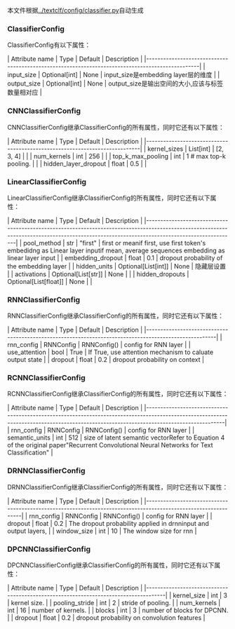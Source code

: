 本文件根据[../textclf/config/classifier.py](../textclf/config/classifier.py)自动生成

### ClassifierConfig



ClassifierConfig有以下属性：

 | Attribute name   | Type          | Default   | Description                                      |
|-------------------------------------------------------------------------------------------------|
| input_size       | Optional[int] | None      | input_size是embedding layer层的维度              |
| output_size      | Optional[int] | None      | output_size是输出空间的大小,应该与标签数量相对应 |



### CNNClassifierConfig



CNNClassifierConfig继承ClassifierConfig的所有属性，同时它还有以下属性：

 | Attribute name       | Type      | Default                 | Description   |
|----------------------------------------------------------------------------|
| kernel_sizes         | List[int] | [2, 3, 4]               |               |
| num_kernels          | int       | 256                     |               |
| top_k_max_pooling    | int       | 1  # max top-k pooling. |               |
| hidden_layer_dropout | float     | 0.5                     |               |



### LinearClassifierConfig



LinearClassifierConfig继承ClassifierConfig的所有属性，同时它还有以下属性：

 | Attribute name    | Type                  | Default   | Description                                                                                                                        |
|--------------------------------------------------------------------------------------------------------------------------------------------------------------------------------------------|
| pool_method       | str                   | "first"   | first or meanif first, use first token's embedidng as Linear layer inputif mean, average sequences embedding as linear layer input |
| embedding_dropout | float                 | 0.1       | dropout probability of the embedding layer                                                                                         |
| hidden_units      | Optional[List[int]]   | None      | 隐藏层设置                                                                                                                         |
| activations       | Optional[List[str]]   | None      |                                                                                                                                    |
| hidden_dropouts   | Optional[List[float]] | None      |                                                                                                                                    |



### RNNClassifierConfig



RNNClassifierConfig继承ClassifierConfig的所有属性，同时它还有以下属性：

 | Attribute name   | Type      | Default     | Description                                              |
|-------------------------------------------------------------------------------------------------------|
| rnn_config       | RNNConfig | RNNConfig() | config for RNN layer                                     |
| use_attention    | bool      | True        | If True, use attention mechanism to caluate output state |
| dropout          | float     | 0.2         | dropout probability on context                           |



### RCNNClassifierConfig



RCNNClassifierConfig继承ClassifierConfig的所有属性，同时它还有以下属性：

 | Attribute name   | Type      | Default     | Description                                                                                                                               |
|----------------------------------------------------------------------------------------------------------------------------------------------------------------------------------------|
| rnn_config       | RNNConfig | RNNConfig() | config for RNN layer                                                                                                                      |
| semantic_units   | int       | 512         | size of  latent semantic vectorRefer to Equation 4 of the original paper"Recurrent Convolutional Neural Networks for Text Classification" |



### DRNNClassifierConfig



DRNNClassifierConfig继承ClassifierConfig的所有属性，同时它还有以下属性：

 | Attribute name   | Type      | Default     | Description                                                       |
|----------------------------------------------------------------------------------------------------------------|
| rnn_config       | RNNConfig | RNNConfig() | config for RNN layer                                              |
| dropout          | float     | 0.2         | The dropout probability  applied  in drnninput and output layers, |
| window_size      | int       | 10          | The window size for rnn                                           |



### DPCNNClassifierConfig



DPCNNClassifierConfig继承ClassifierConfig的所有属性，同时它还有以下属性：

 | Attribute name   | Type   | Default   | Description                                 |
|-------------------------------------------------------------------------------------|
| kernel_size      | int    | 3         | kernel size.                                |
| pooling_stride   | int    | 2         | stride of pooling.                          |
| num_kernels      | int    | 16        | number of kernels.                          |
| blocks           | int    | 3         | number of blocks for DPCNN.                 |
| dropout          | float  | 0.2       | dropout probability on convolution features |

